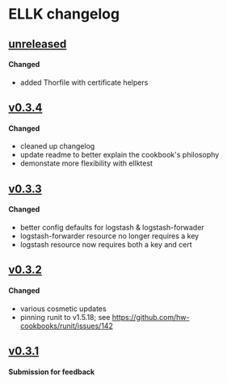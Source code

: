 # ELLK changelog


## [unreleased]
#### Changed
- added Thorfile with certificate helpers

## [v0.3.4]
#### Changed
- cleaned up changelog
- update readme to better explain the cookbook's philosophy
- demonstate more flexibility with ellktest

## [v0.3.3]
#### Changed
- better config defaults for logstash & logstash-forwader
- logstash-forwarder resource no longer requires a key
- logstash resource now requires both a key and cert

## [v0.3.2] 
#### Changed
- various cosmetic updates
- pinning runit to v1.5.18; see https://github.com/hw-cookbooks/runit/issues/142

## [v0.3.1] 
#### Submission for feedback

[unreleased]: https://github.com/dearing/ellk/compare/v0.3.4...HEAD
[v0.3.4]: https://github.com/dearing/ellk/compare/v0.3.3...v0.3.4
[v0.3.3]: https://github.com/dearing/ellk/compare/v0.3.2...v0.3.3
[v0.3.2]: https://github.com/dearing/ellk/compare/v0.3.1...v0.3.2
[v0.3.1]: https://github.com/dearing/ellk/compare/ac55f121fd95afcd0708c9eaeff04474ceb527fe...v0.3.1
[releases]: https://github.com/dearing/ellk/releases
[supermarket]: https://supermarket.chef.io/cookbooks/ellk
